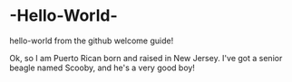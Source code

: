 # -Hello-World-
hello-world from the github welcome guide!

Ok, so I am Puerto Rican born and raised in New Jersey. 
I've got a senior beagle named Scooby, and he's a very good boy!
